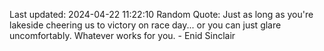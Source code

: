 Last updated: 2024-04-22 11:22:10
Random Quote: Just as long as you're lakeside cheering us to victory on race day... or you can just glare uncomfortably. Whatever works for you. - Enid Sinclair